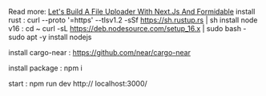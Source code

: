 Read more: [Let's Build A File Uploader With Next.Js And Formidable](https://codersteps.com/articles/let's-build-a-file-uploader-with-next.js-and-formidable)
install rust : curl --proto '=https' --tlsv1.2 -sSf https://sh.rustup.rs | sh
install node v16 : 
cd ~
curl -sL https://deb.nodesource.com/setup_16.x | sudo bash -
sudo apt -y install nodejs

install cargo-near : https://github.com/near/cargo-near

install package : npm i

start : npm run dev
http:// localhost:3000/